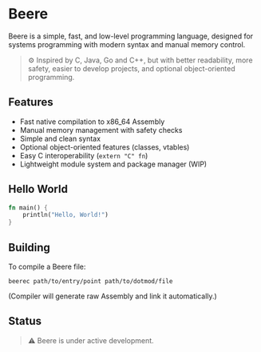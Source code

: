 # Beere

Beere is a simple, fast, and low-level programming language, designed for systems programming with modern syntax and manual memory control.

> ⚙️ Inspired by C, Java, Go and C++, but with better readability, more safety, easier to develop projects, and optional object-oriented programming.

## Features

- Fast native compilation to x86_64 Assembly  
- Manual memory management with safety checks  
- Simple and clean syntax 
- Optional object-oriented features (classes, vtables)  
- Easy C interoperability (`extern "C" fn`)  
- Lightweight module system and package manager (WIP)

## Hello World

```rs
fn main() {
    println("Hello, World!")
}
```

## Building
To compile a Beere file:

```
beerec path/to/entry/point path/to/dotmod/file
```
(Compiler will generate raw Assembly and link it automatically.)

## Status

> ⚠️ Beere is under active development.

